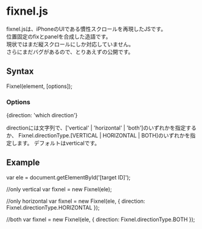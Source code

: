 # fixnel.js

fixnel.jsは、iPhoneのUIである慣性スクロールを再現したJSです。  
位置固定のfixとpanelを合成した造語です。  
現状ではまだ縦スクロールにしか対応していません。  
さらにまだバグがあるので、とりあえずの公開です。

## Syntax
Fixnel(element, [options]);

### Options
{direction: 'which direction'}

directionには文字列で、['vertical' | 'horizontal' | 'both']のいずれかを指定するか、
Fixnel.directionType.[VERTICAL | HORIZONTAL | BOTH]のいずれかを指定します。
デフォルトはverticalです。

## Example
var ele = document.getElementById('[target ID]');

//only vertical
var fixnel = new Fixnel(ele);

//only horizontal
var fixnel = new Fixnel(ele, {
    direction: Fixnel.directionType.HORIZONTAL
});

//both
var fixnel = new Fixnel(ele, {
    direction: Fixnel.directionType.BOTH
});
